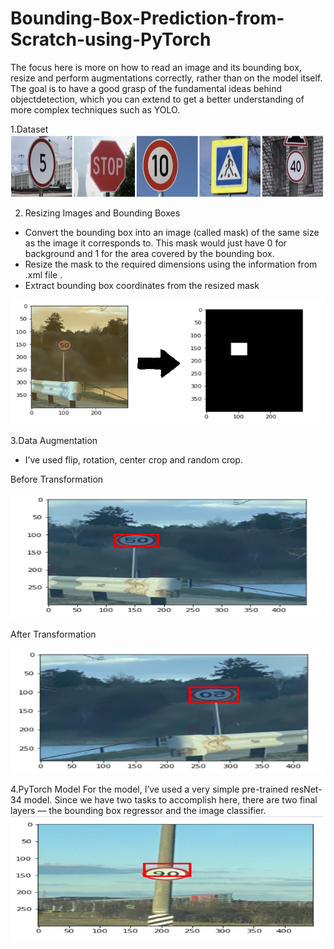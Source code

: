 # Bounding-Box-Prediction-from-Scratch-using-PyTorch

The focus here is more on how to read an image and its bounding box,  resize  and  perform  augmentations  correctly,  rather  than  on  the  model itself.  The goal is to have a good grasp of the fundamental ideas behind objectdetection,  which  you  can  extend  to  get  a  better  understanding  of more complex techniques such as YOLO.

1.Dataset
<img src="data.png" width="500" height="100">

2. Resizing Images and Bounding Boxes

* Convert the bounding box into an image (called mask) of the same size as the image it corresponds to. This mask    would just have 0 for background and 1 for the area covered by the bounding box.
* Resize the mask to the required dimensions using the information from .xml file .
* Extract bounding box coordinates from the resized mask

<img src="sa.png" width="500" height="200">

3.Data Augmentation

* I’ve used flip, rotation, center crop and random crop.

Before Transformation

<img src="bt.png" width="500" height="200"> 

After Transformation

<img src="at.png" width="500" height="200">

4.PyTorch Model
For the model, I’ve used a very simple pre-trained resNet-34 model. Since we have two tasks to accomplish here, there are two final layers — the bounding box regressor and the image classifier.
<img src="test.png" width="500" height="200">
